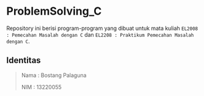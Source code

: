 # ProblemSolving_C

Repository ini berisi program-program yang dibuat untuk mata kuliah `EL2008 : Pemecahan Masalah dengan C` dan `EL2208 : Praktikum Pemecahan Masalah dengan C`.

## Identitas
> Nama : Bostang Palaguna
> 
> NIM  : 13220055
